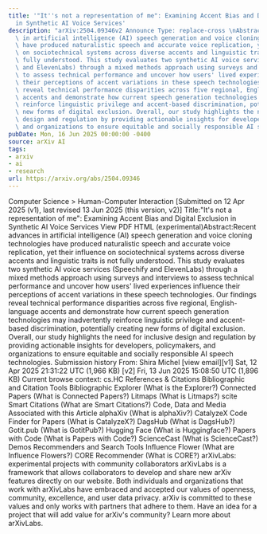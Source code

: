 ```yaml
---
title: '"It''s not a representation of me": Examining Accent Bias and Digital Exclusion
  in Synthetic AI Voice Services'
description: "arXiv:2504.09346v2 Announce Type: replace-cross \nAbstract: Recent advances\
  \ in artificial intelligence (AI) speech generation and voice cloning technologies\
  \ have produced naturalistic speech and accurate voice replication, yet their influence\
  \ on sociotechnical systems across diverse accents and linguistic traits is not\
  \ fully understood. This study evaluates two synthetic AI voice services (Speechify\
  \ and ElevenLabs) through a mixed methods approach using surveys and interviews\
  \ to assess technical performance and uncover how users' lived experiences influence\
  \ their perceptions of accent variations in these speech technologies. Our findings\
  \ reveal technical performance disparities across five regional, English-language\
  \ accents and demonstrate how current speech generation technologies may inadvertently\
  \ reinforce linguistic privilege and accent-based discrimination, potentially creating\
  \ new forms of digital exclusion. Overall, our study highlights the need for inclusive\
  \ design and regulation by providing actionable insights for developers, policymakers,\
  \ and organizations to ensure equitable and socially responsible AI speech technologies."
pubDate: Mon, 16 Jun 2025 00:00:00 -0400
source: arXiv AI
tags:
- arxiv
- ai
- research
url: https://arxiv.org/abs/2504.09346
---
```


Computer Science > Human-Computer Interaction
[Submitted on 12 Apr 2025 (v1), last revised 13 Jun 2025 (this version, v2)]
Title:"It's not a representation of me": Examining Accent Bias and Digital Exclusion in Synthetic AI Voice Services
View PDF HTML (experimental)Abstract:Recent advances in artificial intelligence (AI) speech generation and voice cloning technologies have produced naturalistic speech and accurate voice replication, yet their influence on sociotechnical systems across diverse accents and linguistic traits is not fully understood. This study evaluates two synthetic AI voice services (Speechify and ElevenLabs) through a mixed methods approach using surveys and interviews to assess technical performance and uncover how users' lived experiences influence their perceptions of accent variations in these speech technologies. Our findings reveal technical performance disparities across five regional, English-language accents and demonstrate how current speech generation technologies may inadvertently reinforce linguistic privilege and accent-based discrimination, potentially creating new forms of digital exclusion. Overall, our study highlights the need for inclusive design and regulation by providing actionable insights for developers, policymakers, and organizations to ensure equitable and socially responsible AI speech technologies.
Submission history
From: Shira Michel [view email][v1] Sat, 12 Apr 2025 21:31:22 UTC (1,966 KB)
[v2] Fri, 13 Jun 2025 15:08:50 UTC (1,896 KB)
Current browse context:
cs.HC
References & Citations
Bibliographic and Citation Tools
Bibliographic Explorer (What is the Explorer?)
Connected Papers (What is Connected Papers?)
Litmaps (What is Litmaps?)
scite Smart Citations (What are Smart Citations?)
Code, Data and Media Associated with this Article
alphaXiv (What is alphaXiv?)
CatalyzeX Code Finder for Papers (What is CatalyzeX?)
DagsHub (What is DagsHub?)
Gotit.pub (What is GotitPub?)
Hugging Face (What is Huggingface?)
Papers with Code (What is Papers with Code?)
ScienceCast (What is ScienceCast?)
Demos
Recommenders and Search Tools
Influence Flower (What are Influence Flowers?)
CORE Recommender (What is CORE?)
arXivLabs: experimental projects with community collaborators
arXivLabs is a framework that allows collaborators to develop and share new arXiv features directly on our website.
Both individuals and organizations that work with arXivLabs have embraced and accepted our values of openness, community, excellence, and user data privacy. arXiv is committed to these values and only works with partners that adhere to them.
Have an idea for a project that will add value for arXiv's community? Learn more about arXivLabs.